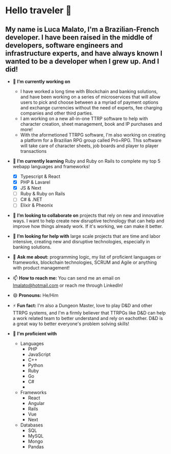 # Hello traveler 👋
## My name is Luca Malato, I'm a Brazilian-French developer. I have been raised in the middle of developers, software engineers and infrastructure experts, and have always known I wanted to be a developer when I grew up. And I did!



- 🔭 **I’m currently working on**
   - I have worked a long time with Blockchain and banking solutions, and have been working on a series of microservices that will allow users to pick and choose between a a myriad of payment options and exchange currencies without the need of experts, fee charging companies and other third parties.
   - I am working on a new all-in-one TTRP software to help with character creation, sheet management, book and IP purchases and more!
   - With the aformetioned TTRPG software, I'm also working on creating a platform for a Brazilian RPG group called Pró=RPG. This software will take care of character sheets, job boards and player to player transactions
  
- 🌱 **I’m currently learning** Ruby and Ruby on Rails to complete my top 5 webapp languages and frameworks!
   - [X] Typescript & React 
   - [X] PHP & Lavarel
   - [X] JS & Next
   - [ ] Ruby & Ruby on Rails
   - [ ] C# & .NET
   - [ ] Elixir & Pheonix 

- 👯 **I’m looking to collaborate on** projects that rely on new and innovative ways. I want to help create new disruptive technology that can help and improve how things already work. If it's working, we can make it better.

- 🤔 **I’m looking for help with** large scale projects that are time and labor intensive, creating new and disruptive technologies, especially in banking solutions.

- 💬 **Ask me about:** programming logic, my list of proficient languages or frameworks, blockchain technologies, SCRUM and Agile or anything with product management!

- 📫 **How to reach me:** You can send me an email on lmalato@hotmail.com or reach me through LinkedIn!

- 😄 **Pronouns:** He/Him

- ⚡ **Fun fact:** I'm also a Dungeon Master, love to play D&D and other TTRPG systems, and I'm a firmly believer that TTRPGs like D&D can help a work related team to better understand and rely on eachother. D&D is a great way to better everyone's problem solving skills!

- :star2: **I'm proficient with**
   - Languages
      - PHP
      - JavaScript
      - C++
      - Python
      - Ruby
      - Go
      - C#
      - 
  - Frameworks
      - React
      - Angular
      - Rails
      - Vue
      - Next
  - Databases
      - SQL
      - MySQL
      - Mongo
      - Pandas 
